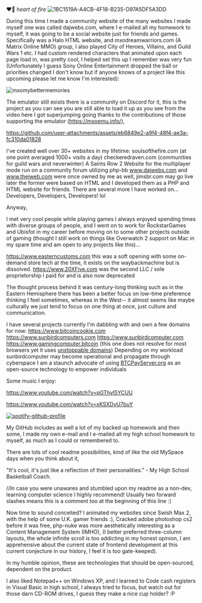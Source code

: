 ❤️‍🔥    *heart of fire*
![1BC1519A-A4CB-4F18-B235-D97A5DF5A3DD](https://github.com/user-attachments/assets/63e98967-ba0b-4bd3-a269-bb9eb74a00ca)


During this time I made a community website of the many websites I made myself one was called dajwebs.com, where I e-mailed all my homework to myself, it was going to be a social website just for friends and games.  Specifically was a Halo HTML website, and mxodreamwarriors.com (A Matrix Online MMO) group, I also played City of Heroes, Villains, and Guild Wars 1 etc. I had custom rendered characters that animated upon each page load in, was pretty cool, I helped set this up I remember was very fun (Unfortunately I guess Sony Online Entertainment dropped the ball or priorities changed I don't know but if anyone knows of a project like this upcoming please let me know I'm interested):

![mxomybettermemories](https://github.com/user-attachments/assets/7af47f42-a7d2-41b8-a405-4e7f244633ab)

The emulator still exists there is a community on Discord for it, this is the project as you can see you are still able to load it up as you see from the video here I got superjumping going thanks to the contributions of those supporting the emulator (https://mxoemu.info/), 


https://github.com/user-attachments/assets/eb6849e2-a9f4-48f4-ae3a-fc310da01828






I've created well over 30+ websites in my lifetime: 
soulsofthefire.com (at one point averaged 1000+ visits a day)
checkeredraven.com (communities for guild wars and neverwinter)
A Saints Row 2 Website for the multiplayer mode run on a community forum utilizing php-bb
www.dajwebs.com and www.thejweb.com were once owned by me as well, jimsbr.com may go live later
the former were based on HTML and I developed them as a PHP and HTML website for friends.
There are several more I have worked on... Developers, Developers, Developers! lol 

Anyway,

I met very cool people while playing games I always enjoyed spending times with diverse groups of people, and I went on to work for RockstarGames and Ubisfot in my career before moving on to some other projects outside of gaming (thought I still work on things like Overwatch 2 support on Mac in my spare time and am open to any projects like this)...

https://www.easterncustoms.com this was a soft opening with some on-demand store tech at the time, it exists on the waybackmachine but is dissolved.
https://www.20XFive.com was the second LLC / sole proprietorship I paid for and is also now deprecated

The thought process behind it was century-long thinking such as in the Eastern Hemisphere there has been a better focus on low-time preference thinking I feel sometimes, whereas in the West-- it almost seems like maybe culturally we just tend to focus on one thing at once, just culture and communication. 

I have several projects currently I'm dabbling with and own a few domains for now:
https://www.bitcoincookie.com
https://www.sunbirdcomputers.com
https://www.sunbirdcomputer.com
https://www.gamingcomputer.bitcoin (this one does not resolve for most browsers yet it uses [unstoppable domains](https://unstoppabledomains.com/))
Depending on my workload sunbirdcomputer may become operational and propagate through cyberspace
I am a staunch advocate of using [BTCPayServer.org](https://btcpayserver.org/) as an open-source technology to empower individuals

Some music I enjoy:

https://www.youtube.com/watch?v=pGThyI5YCUU

https://www.youtube.com/watch?v=xKSXDvU7buY

[![spotify-github-profile](https://spotify-github-profile.kittinanx.com/api/view?uid=jimdzy&cover_image=true&theme=default&show_offline=false&background_color=430404&interchange=false&bar_color=000000&bar_color_cover=true)](https://spotify-github-profile.kittinanx.com/api/view?uid=jimdzy&redirect=true)

My GitHub includes as well a lot of my backed up homework and then some, I made my own e-mail and I e-mailed all my high school homework to myself, as much as I could or remembered to. 

There are lots of cool readme possibilities, kind of like the old MySpace days when you think about it, 

"It's cool, it's just like a reflection of their personalities." - My High School Basketball Coach.



//In case you were unawares and stumbled upon my readme as a non-dev, learning computer science I highly recommend!  Usually two forward slashes means this is a comment too at the beginning of this line :) 

Now time to sound conceited?
I animated my websites since Swish Max 2, with the help of some U.K. gamer friends :), 
Cracked adobe photoshop cs2 before it was free, 
php-nuke was more aesthetically interesting as a Content Management System (IMHO), 
(I better preferred three-column layouts, the whole infinite scroll is too addicting in my honest opinion,
I am apprehensive about the current state of frontend development at this current conjecture in our history, I feel it is too gate-keeped).

In my humble opinion, these are technologies that should be open-sourced, dependent on the product.

I also liked Notepad++ on Windows XP, and I learned to Code cash registers in Visual Basic in high school, I always tried to focus, but watch out for those darn CD-ROM drives, 
I guess they make a nice cup holder? :P
